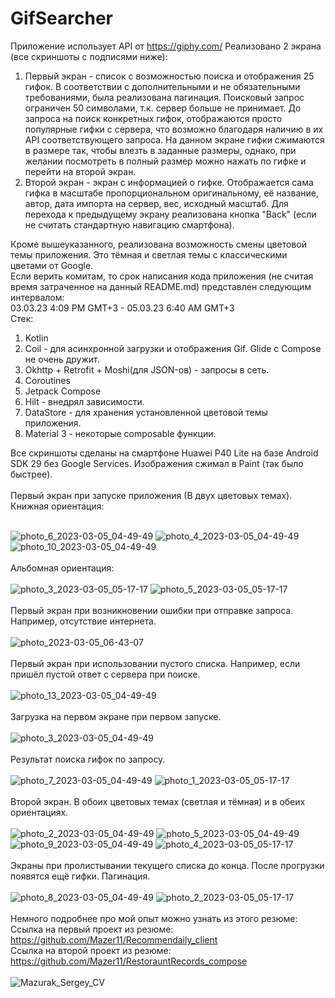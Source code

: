 # GifSearcher
Приложение использует API от https://giphy.com/
Реализовано 2 экрана (все скриншоты с подписями ниже):
<ol>
<li>Первый экран - список с возможностью поиска и отображения 25 гифок. В соответствии с дополнительными и не обязательными требованиями, была реализована пагинация. Поисковый запрос ограничен 50 символами, т.к. сервер больше не принимает. До запроса на поиск конкретных гифок, отображаются просто популярные гифки с сервера, что возможно благодаря наличию в их API соответствующего запроса. На данном экране гифки сжимаются в размере так, чтобы влезть в заданные размеры, однако, при желании посмотреть в полный размер можно нажать по гифке и перейти на второй экран.</li>
<li>Второй экран - экран с информацией о гифке. Отображается сама гифка в масштабе пропорциональном оригинальному, её название, автор, дата импорта на сервер, вес, исходный масштаб. Для перехода к предыдущему экрану реализована кнопка "Back" (если не считать стандартную навигацию смартфона).</li>
</ol>
Кроме вышеуказанного, реализована возможность смены цветовой темы приложения. Это тёмная и светлая темы с классическими цветами от Google.</br>
Если верить комитам, то срок написания кода приложения (не считая время затраченное на данный README.md) представлен следующим интервалом:</br>
03.03.23 4:09 PM GMT+3 - 05.03.23 6:40 AM GMT+3
</br>
Стек:</br>
<ol>
  <li>Kotlin</li>
  <li>Coil - для асинхронной загрузки и отображения Gif. Glide с Compose не очень дружит.</li>
  <li>Okhttp + Retrofit + Moshi(для JSON-ов) - запросы в сеть.</li>
  <li>Coroutines</li>
  <li>Jetpack Compose</li>
  <li>Hilt - внедрял зависимости.</li>
  <li>DataStore - для хранения установленной цветовой темы приложения.</li>
  <li>Material 3 - некоторые composable функции.</li>
</ol>
Все скриншоты сделаны на смартфоне Huawei P40 Lite на базе Android SDK 29 без Google Services.
Изображения сжимал в Paint (так было быстрее).
</br>
</br>Первый экран при запуске приложения (В двух цветовых темах).</br>
Книжная ориентация:</br>
</br>

![photo_6_2023-03-05_04-49-49](https://user-images.githubusercontent.com/86118013/222937544-7b450e1d-08df-45e2-a9cf-2a0e87486815.jpg)
![photo_4_2023-03-05_04-49-49](https://user-images.githubusercontent.com/86118013/222937540-8f685d55-d8c9-4c2f-8629-74f41171c0e2.jpg)
![photo_10_2023-03-05_04-49-49](https://user-images.githubusercontent.com/86118013/222937549-78b7ec2d-82e8-4faa-b1e8-cd80b14041c9.jpg)
</br>
</br>Альбомная ориентация:</br>
</br>
![photo_3_2023-03-05_05-17-17](https://user-images.githubusercontent.com/86118013/222938203-71d63f32-bce3-46e5-a8e5-e2dec6b40442.jpg)
![photo_5_2023-03-05_05-17-17](https://user-images.githubusercontent.com/86118013/222938205-5b21017e-7756-408c-8c07-5a9c72e0cfcf.jpg)
</br>
</br>Первый экран при возникновении ошибки при отправке запроса. Например, отсутствие интернета.</br>
</br>
![photo_2023-03-05_06-43-07](https://user-images.githubusercontent.com/86118013/222940492-69f32a76-2c2c-4a87-a549-a1ff954079fc.jpg)
</br>
</br>Первый экран при использовании пустого списка. Например, если пришёл пустой ответ с сервера при поиске. </br>
</br>
![photo_13_2023-03-05_04-49-49](https://user-images.githubusercontent.com/86118013/222937552-5ec7fb5d-8a84-4c7f-93e5-df37583002d4.jpg)
</br>
</br>Загрузка на первом экране при первом запуске. </br>
</br>
![photo_3_2023-03-05_04-49-49](https://user-images.githubusercontent.com/86118013/222937536-704070ff-6219-422a-b749-d0b63b4831ad.jpg)
</br>
</br>Результат поиска гифок по запросу.</br>
</br>
![photo_7_2023-03-05_04-49-49](https://user-images.githubusercontent.com/86118013/222937545-27ee0590-5eda-4774-8e1b-9a98a94a228f.jpg)
![photo_1_2023-03-05_05-17-17](https://user-images.githubusercontent.com/86118013/222938200-a8ebd702-b260-47dc-9feb-7dd33c09720a.jpg)
</br>
</br>Второй экран. В обоих цветовых темах (светлая и тёмная) и в обеих ориентациях.</br>
</br>
![photo_2_2023-03-05_04-49-49](https://user-images.githubusercontent.com/86118013/222937385-28ce4643-3a6d-4972-a117-5a6d5b9b3302.jpg)
![photo_5_2023-03-05_04-49-49](https://user-images.githubusercontent.com/86118013/222937541-6bc80d51-6b05-4c1a-a9d4-5bb449fb920a.jpg)
![photo_9_2023-03-05_04-49-49](https://user-images.githubusercontent.com/86118013/222937547-058cfbb3-7245-4a5e-acac-6cd7992278d3.jpg)
![photo_4_2023-03-05_05-17-17](https://user-images.githubusercontent.com/86118013/222938204-54857421-f2da-467b-8455-4cc50be7f946.jpg)
</br>
</br>Экраны при пролистывании текущего списка до конца. После прогрузки появятся ещё гифки. Пагинация.</br>
</br>
![photo_8_2023-03-05_04-49-49](https://user-images.githubusercontent.com/86118013/222937546-ef2ef5c2-ac4e-46c3-ab0f-f5ed80e93df7.jpg)
![photo_2_2023-03-05_05-17-17](https://user-images.githubusercontent.com/86118013/222938202-39f27ff0-3be7-4c7b-af74-329265639aed.jpg)
</br>
</br>
Немного подробнее про мой опыт можно узнать из этого резюме:</br>
Ссылка на первый проект из резюме: https://github.com/Mazer11/Recommendaily_client </br>
Ссылка на второй проект из резюме: https://github.com/Mazer11/RestorauntRecords_compose </br></br>
![Mazurak_Sergey_CV](https://user-images.githubusercontent.com/86118013/222939578-f0b1a057-ddc2-492c-b21f-6fd235a3155b.jpg)


